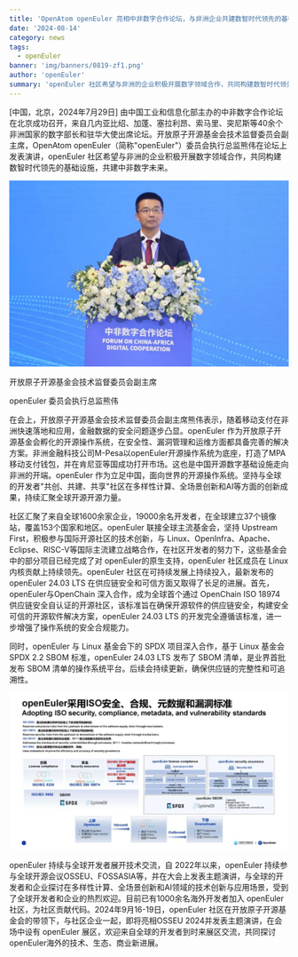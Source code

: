 ```yaml
---
title: 'OpenAtom openEuler 亮相中非数字合作论坛，与非洲企业共建数智时代领先的基础设施，共建中非数字未来'
date: '2024-08-14'
category: news
tags:
  - openEuler
banner: 'img/banners/0819-zf1.png'
author: 'openEuler'
summary: 'openEuler 社区希望与非洲的企业积极开展数字领域合作，共同构建数智时代领先的基础设施，共建中非数字未来。'
---
```



\[中国，北京，2024年7月29日\]
由中国工业和信息化部主办的中非数字合作论坛在北京成功召开，来自几内亚比绍、加蓬、塞拉利昂、索马里、突尼斯等40余个非洲国家的数字部长和驻华大使出席论坛。开放原子开源基金会技术监督委员会副主席，OpenAtom
openEuler（简称\"openEuler\"）委员会执行总监熊伟在论坛上发表演讲，openEuler
社区希望与非洲的企业积极开展数字领域合作，共同构建数智时代领先的基础设施，共建中非数字未来。

![image2](./media/image1.jpeg)

开放原子开源基金会技术监督委员会副主席
 
  openEuler 委员会执行总监熊伟

在会上，开放原子开源基金会技术监督委员会副主席熊伟表示，随着移动支付在非洲快速落地和应用，金融数据的安全问题逐步凸显。openEuler
作为开放原子开源基金会孵化的开源操作系统，在安全性、漏洞管理和运维方面都具备完善的解决方案。非洲金融科技公司M-Pesa以openEuler开源操作系统为底座，打造了MPA移动支付钱包，并在肯尼亚等国成功打开市场。这也是中国开源数字基础设施走向非洲的开端。openEuler
作为立足中国，面向世界的开源操作系统。坚持与全球的开发者"共创、共建、共享"社区在多样性计算、全场景创新和AI等方面的创新成果，持续汇聚全球开源开源力量。

社区汇聚了来自全球1600余家企业，19000余名开发者，在全球建立37个镜像站，覆盖153个国家和地区。openEuler
联接全球主流基金会，坚持 Upstream
First，积极参与国际开源社区的技术创新，与
Linux、OpenInfra、Apache、Eclipse、RISC-V等国际主流建立战略合作，在社区开发者的努力下，这些基金会中的部分项目已经完成了对
openEuler的原生支持，openEuler 社区成员在 Linux
内核贡献上持续领先。openEuler 社区在可持续发展上持续投入，最新发布的
openEuler 24.03 LTS
在供应链安全和可信方面又取得了长足的进展。首先，openEuler与OpenChain
深入合作，成为全球首个通过 OpenChain ISO 18974
供应链安全自认证的开源社区，该标准旨在确保开源软件的供应链安全，构建安全可信的开源软件解决方案，openEuler
24.03 LTS
的开发完全遵循该标准，进一步增强了操作系统的安全合规能力。

同时，openEuler
与 Linux 基金会下的 SPDX 项目深入合作，基于 Linux 基金会 SPDX 2.2 SBOM
标准，openEuler 24.03 LTS 发布了 SBOM 清单，是业界首批发布 SBOM
清单的操作系统平台。后续会持续更新，确保供应链的完整性和可追溯性。


![image2](./media/image2.jpeg)

openEuler 持续与全球开发者展开技术交流，自
2022年以来，openEuler
持续参与全球开源会议OSSEU、FOSSASIA等，并在大会上发表主题演讲，与全球的开发者和企业探讨在多样性计算、全场景创新和AI领域的技术创新与应用场景，受到了全球开发者和企业的热烈欢迎。目前已有1000余名海外开发者加入
openEuler 社区，为社区贡献代码。2024年9月16-19日，openEuler
社区在开放原子开源基金会的带领下，与社区企业一起，即将亮相OSSEU
2024并发表主题演讲，在会场中设有 openEuler
展区，欢迎来自全球的开发者到时来展区交流，共同探讨
openEuler海外的技术、生态、商业新进展。
